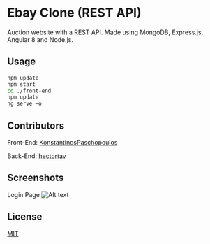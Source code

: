 # Ebay Clone (REST API)

Auction website with a REST API.
Made using MongoDB, Express.js, Angular 8 and Node.js.

## Usage

```bash
npm update
npm start
cd ./front-end
npm update
ng serve –o
```

## Contributors
Front-End: [KonstantinosPaschopoulos](https://github.com/KonstantinosPaschopoulos)

Back-End: [hectortav](https://github.com/hectortav)

## Screenshots
Login Page
![Alt text](./Screenshots/login_page.png?raw=true "Login Page")

## License
[MIT](https://choosealicense.com/licenses/mit/)

























